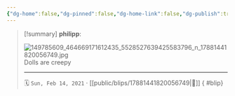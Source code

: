 ```yaml
---
{"dg-home":false,"dg-pinned":false,"dg-home-link":false,"dg-publish":true,"type":"blip","disabled rules":["yaml-title","yaml-title-alias","file-name-heading"],"title":"philipp on instagram @ 2021-02-14","created-date":"2021-02-14T12:00:00","updated-date":"2025-05-02T17:43:07","dg-path":"blips/17881441820056749.md","permalink":"/blips/17881441820056749/","dgPassFrontmatter":true,"created":"2021-02-14T12:00:00","updated":"2025-05-02T17:43:07"}
---
```


> [!summary] **philipp**:
>
> ![149785609_464669171612435_5528527639425583796_n_17881441820056749.jpg](/img/user/attachments/149785609_464669171612435_5528527639425583796_n_17881441820056749.jpg)
> Dolls are creepy
> - - -
>
> 🗓️ `Sun, Feb 14, 2021` · [[public/blips/17881441820056749\|🔗]]
{ #blip}

